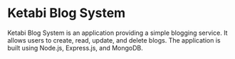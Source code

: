 # Ketabi Blog System

Ketabi Blog System is an application providing a simple blogging service. It allows users to create, read, update, and delete blogs. The application is built using Node.js, Express.js, and MongoDB.
